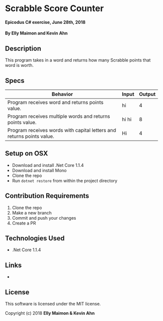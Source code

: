 # Scrabble Score Counter

#### Epicodus C# exercise, June 28th, 2018

#### By Elly Maimon and Kevin Ahn

## Description

This program takes in a word and returns how many Scrabble points that word is worth.

## Specs

| Behavior | Input | Output |
|----------|-------|--------|
| Program receives word and returns points value. | hi | 4 |
| Program receives multiple words and returns points value. | hi hi | 8 |
| Program receives words with capital letters and returns points value. | Hi | 4 |

## Setup on OSX

* Download and install .Net Core 1.1.4
* Download and install Mono
* Clone the repo
* Run `dotnet restore` from within the project directory

## Contribution Requirements

1. Clone the repo
1. Make a new branch
1. Commit and push your changes
1. Create a PR

## Technologies Used

* .Net Core 1.1.4

## Links

*

## License

This software is licensed under the MIT license.

Copyright (c) 2018 **Elly Maimon & Kevin Ahn**
